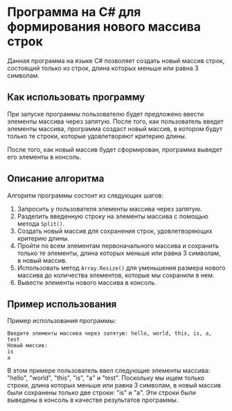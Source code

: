 # Программа на C# для формирования нового массива строк

Данная программа на языке C# позволяет создать новый массив строк, состоящий только из строк, длина которых меньше или равна 3 символам. 

## Как использовать программу

При запуске программы пользователю будет предложено ввести элементы массива через запятую. После того, как пользователь введет элементы массива, программа создаст новый массив, в котором будут только те строки, которые удовлетворяют критерию длины.

После того, как новый массив будет сформирован, программа выведет его элементы в консоль.

## Описание алгоритма

Алгоритм программы состоит из следующих шагов:

1. Запросить у пользователя элементы массива через запятую.
2. Разделить введенную строку на элементы массива с помощью метода `Split()`.
3. Создать новый массив для сохранения строк, удовлетворяющих критерию длины.
4. Пройти по всем элементам первоначального массива и сохранить только те элементы, длина которых меньше или равна 3 символам, в новый массив.
5. Использовать метод `Array.Resize()` для уменьшения размера нового массива до количества элементов, которые мы сохранили в нем.
6. Вывести элементы нового массива в консоль.

## Пример использования

Пример использования программы:

```
Введите элементы массива через запятую: hello, world, this, is, a, test
Новый массив:
is
a
```

В этом примере пользователь ввел следующие элементы массива: "hello", "world", "this", "is", "a" и "test". Поскольку мы ищем только строки, длина которых меньше или равна 3 символам, в новый массив были сохранены только две строки: "is" и "a". Эти строки были выведены в консоль в качестве результатов программы.